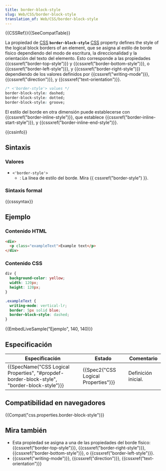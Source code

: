 ```yaml
---
title: border-block-style
slug: Web/CSS/border-block-style
translation_of: Web/CSS/border-block-style
---
```


{{CSSRef}}{{SeeCompatTable}}

La propiedad de [CSS](/es/docs/Web/CSS) **`border-block-style`** [CSS](/es/docs/Web/CSS) property defines the style of the logical block borders of an element, que se asigna al estilo de borde físico dependiendo del modo de escritura, la direccionalidad y la orientación del texto del elemento. Esto corresponde a las propiedades {{cssxref("border-top-style")}} y {{cssxref("border-bottom-style")}}, o {{cssxref("border-left-style")}}, y {{cssxref("border-right-style")}} dependiendo de los valores definidos por {{cssxref("writing-mode")}}, {{cssxref("direction")}}, y {{cssxref("text-orientation")}}.

```css
/* <'border-style'> values */
border-block-style: dashed;
border-block-style: dotted;
border-block-style: groove;
```

El estilo del borde en otra dimensión puede establecerse con {{cssxref("border-inline-style")}}, que establece {{cssxref("border-inline-start-style")}}, y {{cssxref("border-inline-end-style")}}.

{{cssinfo}}

## Sintaxis

### Valores

- `<'border-style'>`
  - : La línea de estilo del borde. Mira {{ cssxref("border-style") }}.

### Sintaxis formal

{{csssyntax}}

## Ejemplo

### Contenido HTML

```html
<div>
  <p class="exampleText">Example text</p>
</div>
```

### Contenido CSS

```css
div {
  background-color: yellow;
  width: 120px;
  height: 120px;
}

.exampleText {
  writing-mode: vertical-lr;
  border: 5px solid blue;
  border-block-style: dashed;
}
```

{{EmbedLiveSample("Ejemplo", 140, 140)}}

## Especificación

| Especificación                                                                                                           | Estado                                           | Comentario          |
| ------------------------------------------------------------------------------------------------------------------------ | ------------------------------------------------ | ------------------- |
| {{SpecName("CSS Logical Properties", "#propdef-border-block-style", "border-block-style")}} | {{Spec2("CSS Logical Properties")}} | Definición inicial. |

## Compatibilidad en navegadores

{{Compat("css.properties.border-block-style")}}

## Mira también

- Esta propiedad se asigna a una de las propiedades del borde físico: {{cssxref("border-top-style")}}, {{cssxref("border-right-style")}}, {{cssxref("border-bottom-style")}}, o {{cssxref("border-left-style")}}.
- {{cssxref("writing-mode")}}, {{cssxref("direction")}}, {{cssxref("text-orientation")}}
